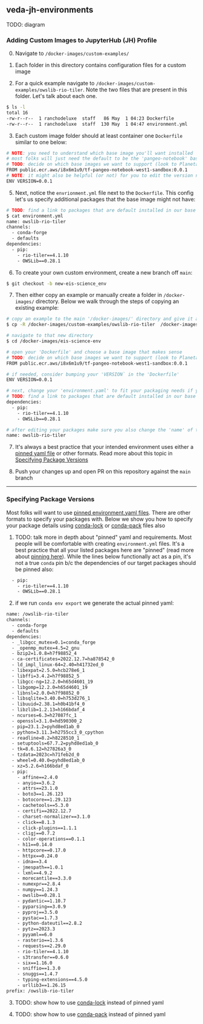 ## veda-jh-environments

TODO: diagram

### Adding Custom Images to JupyterHub (JH) Profile

0. Navigate to `/docker-images/custom-examples/`

1. Each folder in this directory contains configuration files for a custom image

2. For a quick example navigate to `/docker-images/custom-examples/owslib-rio-tiler`. Note the two files
that are present in this folder. Let's talk about each one.

```bash
$ ls -l
total 16
-rw-r--r--  1 ranchodeluxe  staff   86 May  1 04:23 Dockerfile
-rw-r--r--  1 ranchodeluxe  staff  130 May  1 04:47 environment.yml
```

3. Each custom image folder should at least container one `Dockerfile` similar to one below:

```bash
# NOTE: you need to understand which base image you'll want installed
# most folks will just need the default to be the 'pangeo-notebook' base image
# TODO: decide on which base images we want to support (look to Planetary Computer and SageMaker for advice here)
FROM public.ecr.aws/i8x6m1u9/tf-pangeo-notebook-west1-sandbox:0.0.1
# NOTE: it might also be helpful (or not) for you to edit the version number to track changes to your environment
ENV VERSION=0.0.1
```

5. Next, notice the `envrionment.yml` file next to the `Dockerfile`. This config let's us specify additional packages that
the base image might not have:

```bash
# TODO: find a link to packages that are default installed in our base images 
$ cat environment.yml
name: owslib-rio-tiler
channels:
  - conda-forge
  - defaults
dependencies:
  - pip:
    - rio-tiler==4.1.10
    - OWSLib==0.28.1
```

6. To create your own custom environment, create a new branch off `main`:

```bash
$ git checkout -b new-eis-science_env
```

7. Then either copy an example or manually create a folder in `/docker-images/` directory. Below we walk through the
steps of copying an existing example:

```bash
# copy an example to the main '/docker-images/' directory and give it a unique name
$ cp -R /docker-images/custom-examples/owslib-rio-tiler  /docker-images/eis-science-env

# navigate to that new directory
$ cd /docker-images/eis-science-env

# open your 'Dockerfile' and choose a base image that makes sense
# TODO: decide on which base images we want to support (look to Planetary Computer and SageMaker for advice here)
FROM public.ecr.aws/i8x6m1u9/tf-pangeo-notebook-west1-sandbox:0.0.1

# if needed, consider bumping your 'VERSION` in the 'Dockerfile'
ENV VERSION=0.0.1

# next, change your 'environment.yaml' to fit your packaging needs if you don't see the packages you need in the base image
# TODO: find a link to packages that are default installed in our base images 
dependencies:
  - pip:
    - rio-tiler==4.1.10
    - OWSLib==0.28.1

# after editing your packages make sure you also change the 'name' of the yaml
name: owslib-rio-tiler
```

7. It's always a best practice that your intended environment uses either a [pinned yaml file](https://docs.conda.io/projects/conda/en/latest/user-guide/tasks/manage-pkgs.html#preventing-packages-from-updating-pinning) 
or other formats. Read more about this topic in [Specifying Package Versions](#specifying-package-versions)

8. Push your changes up and open PR on this repository against the `main` branch

---

### Specifying Package Versions

Most folks will want to use [pinned environment.yaml files](https://docs.conda.io/projects/conda/en/latest/user-guide/tasks/manage-pkgs.html#preventing-packages-from-updating-pinning).
There are other formats to specify your packages with. Below we show you how to specify your package details using [conda-lock](https://github.com/conda/conda-lock) or [conda-pack](https://conda.github.io/conda-pack/) files also


1. TODO: talk more in depth about "pinned" yaml and requirements. Most people will be comfortable with creating `environment.yml` files. It's a best practice that all your listed 
packages here are "pinned" (read more about [pinning here](https://docs.conda.io/projects/conda/en/latest/user-guide/tasks/manage-pkgs.html#preventing-packages-from-updating-pinning)). 
While the lines below functionally act as a pin, it's not a true `conda` pin b/c the dependencies of our
target packages should be pinned also:

```bash
  - pip:
    - rio-tiler==4.1.10
    - OWSLib==0.28.1
```

2. if we run `conda env export` we generate the actual pinned yaml:

```bash
name: /owslib-rio-tiler
channels:
  - conda-forge
  - defaults
dependencies:
  - _libgcc_mutex=0.1=conda_forge
  - _openmp_mutex=4.5=2_gnu
  - bzip2=1.0.8=h7f98852_4
  - ca-certificates=2022.12.7=ha878542_0
  - ld_impl_linux-64=2.40=h41732ed_0
  - libexpat=2.5.0=hcb278e6_1
  - libffi=3.4.2=h7f98852_5
  - libgcc-ng=12.2.0=h65d4601_19
  - libgomp=12.2.0=h65d4601_19
  - libnsl=2.0.0=h7f98852_0
  - libsqlite=3.40.0=h753d276_1
  - libuuid=2.38.1=h0b41bf4_0
  - libzlib=1.2.13=h166bdaf_4
  - ncurses=6.3=h27087fc_1
  - openssl=3.1.0=hd590300_2
  - pip=23.1.2=pyhd8ed1ab_0
  - python=3.11.3=h2755cc3_0_cpython
  - readline=8.2=h8228510_1
  - setuptools=67.7.2=pyhd8ed1ab_0
  - tk=8.6.12=h27826a3_0
  - tzdata=2023c=h71feb2d_0
  - wheel=0.40.0=pyhd8ed1ab_0
  - xz=5.2.6=h166bdaf_0
  - pip:
    - affine==2.4.0
    - anyio==3.6.2
    - attrs==23.1.0
    - boto3==1.26.123
    - botocore==1.29.123
    - cachetools==5.3.0
    - certifi==2022.12.7
    - charset-normalizer==3.1.0
    - click==8.1.3
    - click-plugins==1.1.1
    - cligj==0.7.2
    - color-operations==0.1.1
    - h11==0.14.0
    - httpcore==0.17.0
    - httpx==0.24.0
    - idna==3.4
    - jmespath==1.0.1
    - lxml==4.9.2
    - morecantile==3.3.0
    - numexpr==2.8.4
    - numpy==1.24.3
    - owslib==0.28.1
    - pydantic==1.10.7
    - pyparsing==3.0.9
    - pyproj==3.5.0
    - pystac==1.7.3
    - python-dateutil==2.8.2
    - pytz==2023.3
    - pyyaml==6.0
    - rasterio==1.3.6
    - requests==2.29.0
    - rio-tiler==4.1.10
    - s3transfer==0.6.0
    - six==1.16.0
    - sniffio==1.3.0
    - snuggs==1.4.7
    - typing-extensions==4.5.0
    - urllib3==1.26.15
prefix: /owslib-rio-tiler
```

3. TODO: show how to use [conda-lock](https://github.com/conda/conda-lock) instead of pinned yaml

4. TODO: show how to use [conda-pack](https://conda.github.io/conda-pack/) instead of pinned yaml


